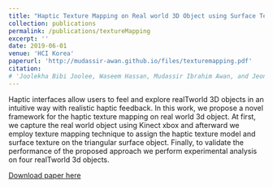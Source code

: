 ```yaml
---
title: "Haptic Texture Mapping on Real world 3D Object using Surface Texture and Haptic Model"
collection: publications
permalink: /publications/textureMapping
excerpt: ''
date: 2019-06-01
venue: 'HCI Korea'
paperurl: 'http://mudassir-awan.github.io/files/texturemapping.pdf'
citation: 
# 'Joolekha Bibi Joolee, Waseem Hassan, Mudassir Ibrahim Awan, and Jeon Seokhee,2019. Haptic Texture Mapping on Real world 3D Object using Surface Texture and Haptic Model. South Korea.'
---
```


Haptic interfaces allow users to feel and explore realTworld 3D objects in an intuitive way with realistic haptic feedback. In this work, we propose a novel framework for the haptic texture mapping on real world 3d object. At first, we capture the real world object using Kinect xbox and afterward we employ texture mapping technique to assign the haptic texture model and surface texture on the triangular surface object. Finally, to validate the performance of the proposed approach we perform experimental analysis on four realTworld 3d objects.

[Download paper here](http://mudassir-awan.github.io/files/texturemapping.pdf)

<!-- [Download paper here](https://bengisucagiltay.github.io/files/IDC23_Family_Systems_Theory_BengisuCagiltay.pdf) -->

<!-- [Watch our Paper Talk Here]() -->

<!-- [![Watch our Paper Talk Here]() --> 
